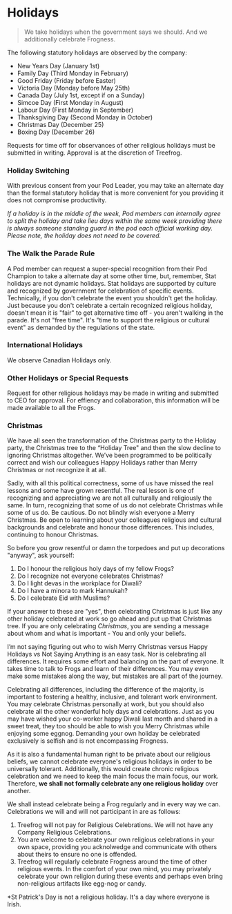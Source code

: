 # Holidays

> We take holidays when the government says we should.
> And we additionally celebrate Frogness.

The following statutory holidays are observed by the company:

- New Years Day (January 1st)
- Family Day (Third Monday in February)
- Good Friday (Friday before Easter)
- Victoria Day (Monday before May 25th)
- Canada Day (July 1st, except if on a Sunday)
- Simcoe Day (First Monday in August)
- Labour Day (First Monday in September)
- Thanksgiving Day (Second Monday in October)
- Christmas Day (December 25)
- Boxing Day (December 26)

Requests for time off for observances of other religious holidays must be submitted in writing. Approval is at the discretion of Treefrog.

### Holiday Switching

With previous consent from your Pod Leader, you may take an alternate day than the formal statutory holiday that is more convenient for you providing it does not compromise productivity.

*If a holiday is in the middle of the week, Pod members can internally agree to split the holiday and take lieu days within the same week providing there is always someone standing guard in the pod each official working day. Please note, the holiday does not need to be covered.*

### The Walk the Parade Rule

A Pod member can request a super-special recognition from their Pod Champion to take a alternate day at some other time, but, remember, Stat holidays are not dynamic holidays. Stat holidays are supported by culture and recognized by government for celebration of specific events. Technically, if you don't celebrate the event you shouldn't get the holiday. Just because you don't celebrate a certain recognized religious holiday, doesn't mean it is "fair" to get alternative time off - you aren't walking in the parade. It's not "free time". It's "time to support the religious or cultural event" as demanded by the regulations of the state.

### International Holidays

We observe Canadian Holidays only.

### Other Holidays or Special Requests

Request for other religious holidays may be made in writing and submitted to CEO for approval. For effiency and collaboration, this information will be made available to all the Frogs.

### Christmas

We have all seen the transformation of the Christmas party to the Holiday party, the Christmas tree to the “Holiday Tree" and then the slow decline to ignoring Christmas altogether. We’ve been programmed to be politically correct and wish our colleagues Happy Holidays rather than Merry Christmas or not recognize it at all.

Sadly, with all this political correctness, some of us have missed the real lessons and some have grown resentful. The real lesson is one of recognizing and appreciating we are not all culturally and religiously the same. In turn, recognizing that some of us do not celebrate Christmas while some of us do. Be cautious. Do not blindly wish everyone a Merry Christmas. Be open to learning about your colleagues religious and cultural backgrounds and celebrate and honour those differences.  This includes, continuing to honour Christmas.

So before you grow resentful or damn the torpedoes and put up decorations "anyway", ask yourself:

1. Do I honour the religious holy days of my fellow Frogs?
2. Do I recognize not everyone celebrates Christmas?
3. Do I light devas in the workplace for Diwali?
4. Do I have a minora to mark Hannukah?
5. Do I celebrate Eid with Muslims?

If your answer to these are "yes", then celebrating Christmas is just like any other holiday celebrated at work so go ahead and put up that Christmas tree. If you are only celebrating *Christmas*, you are sending a message about whom and what is important - You and only your beliefs.

I’m not saying figuring out who to wish Merry Christmas versus Happy Holidays vs Not Saying Anything is an easy task. Nor is celebrating all differences. It requires some effort and balancing on the part of everyone. It takes time to talk to Frogs and learn of their differences. You may even make some mistakes along the way, but mistakes are all part of the journey.

Celebrating all differences, including the difference of the majority, is important to fostering a healthy, inclusive, and tolerant work environment. You may celebrate Christmas personally at work, but you should also celebrate all the other wonderful holy days and celebrations. Just as you may have wished your co-worker happy Diwali last month and shared in a sweet treat, they too should be able to wish you Merry Christmas while enjoying some eggnog. Demanding your own holiday be celebrated exclusively is selfish and is not encompassing Frogness.

As it is also a fundamental human right to be private about our religious beliefs, we cannot celebrate everyone's religious holidays in order to be universally tolerant. Additionally, this would create chronic religious celebration and we need to keep the main focus the main focus, our work. Therefore, **we shall not formally celebrate any one religious holiday** over another.

We shall instead celebrate being a Frog regularly and in every way we can. 
Celebrations we will and will not participant in are as follows: 

1. Treefrog will not pay for Religious Celebrations. We will not have any Company Religious Celebrations.
2. You are welcome to celebrate your own religious celebrations in your own space, providing you acknolwedge and communicate with others about theirs to ensure no one is offended.
3. Treefrog will regularly celebrate Frogness around the time of other religious events. In the comfort of your own mind, you may privately celebrate your own religion during these events and perhaps even bring non-religious artifacts like egg-nog or candy.

*St Patrick's Day is not a religious holiday. It's a day where everyone is Irish.









